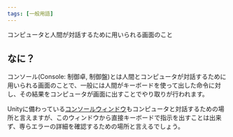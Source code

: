 ```yaml
---
tags: [一般用語]
---
```


コンピュータと人間が対話するために用いられる画面のこと

## なに？

コンソール(Console: 制御卓, 制御盤)とは人間とコンピュータが対話するために用いられる画面のことで、一般には人間がキーボードを使って出した命令に対し、その結果をコンピュータが画面に出すことでやり取りが行われます。

Unityに備わっている[コンソールウィンドウ](/docs/索引/ABC/Consoleウィンドウ)もコンピュータと対話するための場所と言えますが、このウィンドウから直接キーボードで指示を出すことは出来ず、専らエラーの詳細を確認するための場所と言えるでしょう。
